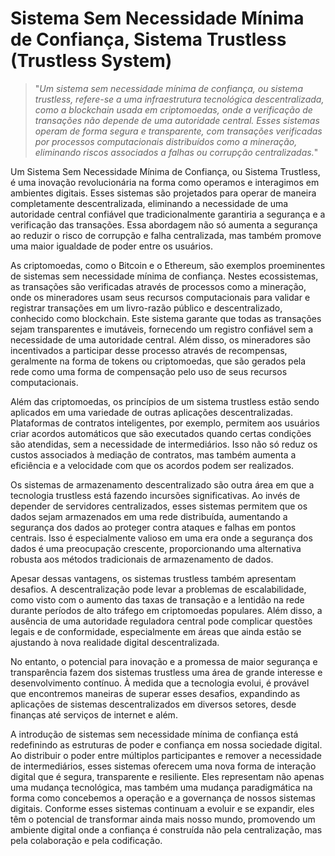 # Sistema Sem Necessidade Mínima de Confiança, Sistema Trustless (Trustless System)

>"*Um sistema sem necessidade mínima de confiança, ou sistema trustless, refere-se a uma infraestrutura tecnológica descentralizada, como a blockchain usada em criptomoedas, onde a verificação de transações não depende de uma autoridade central. Esses sistemas operam de forma segura e transparente, com transações verificadas por processos computacionais distribuídos como a mineração, eliminando riscos associados a falhas ou corrupção centralizadas.*"

Um Sistema Sem Necessidade Mínima de Confiança, ou Sistema Trustless, é uma inovação revolucionária na forma como operamos e interagimos em ambientes digitais. Esses sistemas são projetados para operar de maneira completamente descentralizada, eliminando a necessidade de uma autoridade central confiável que tradicionalmente garantiria a segurança e a verificação das transações. Essa abordagem não só aumenta a segurança ao reduzir o risco de corrupção e falha centralizada, mas também promove uma maior igualdade de poder entre os usuários.

As criptomoedas, como o Bitcoin e o Ethereum, são exemplos proeminentes de sistemas sem necessidade mínima de confiança. Nestes ecossistemas, as transações são verificadas através de processos como a mineração, onde os mineradores usam seus recursos computacionais para validar e registrar transações em um livro-razão público e descentralizado, conhecido como blockchain. Este sistema garante que todas as transações sejam transparentes e imutáveis, fornecendo um registro confiável sem a necessidade de uma autoridade central. Além disso, os mineradores são incentivados a participar desse processo através de recompensas, geralmente na forma de tokens ou criptomoedas, que são gerados pela rede como uma forma de compensação pelo uso de seus recursos computacionais.

Além das criptomoedas, os princípios de um sistema trustless estão sendo aplicados em uma variedade de outras aplicações descentralizadas. Plataformas de contratos inteligentes, por exemplo, permitem aos usuários criar acordos automáticos que são executados quando certas condições são atendidas, sem a necessidade de intermediários. Isso não só reduz os custos associados à mediação de contratos, mas também aumenta a eficiência e a velocidade com que os acordos podem ser realizados.

Os sistemas de armazenamento descentralizado são outra área em que a tecnologia trustless está fazendo incursões significativas. Ao invés de depender de servidores centralizados, esses sistemas permitem que os dados sejam armazenados em uma rede distribuída, aumentando a segurança dos dados ao proteger contra ataques e falhas em pontos centrais. Isso é especialmente valioso em uma era onde a segurança dos dados é uma preocupação crescente, proporcionando uma alternativa robusta aos métodos tradicionais de armazenamento de dados.

Apesar dessas vantagens, os sistemas trustless também apresentam desafios. A descentralização pode levar a problemas de escalabilidade, como visto com o aumento das taxas de transação e a lentidão na rede durante períodos de alto tráfego em criptomoedas populares. Além disso, a ausência de uma autoridade reguladora central pode complicar questões legais e de conformidade, especialmente em áreas que ainda estão se ajustando à nova realidade digital descentralizada.

No entanto, o potencial para inovação e a promessa de maior segurança e transparência fazem dos sistemas trustless uma área de grande interesse e desenvolvimento contínuo. À medida que a tecnologia evolui, é provável que encontremos maneiras de superar esses desafios, expandindo as aplicações de sistemas descentralizados em diversos setores, desde finanças até serviços de internet e além.

A introdução de sistemas sem necessidade mínima de confiança está redefinindo as estruturas de poder e confiança em nossa sociedade digital. Ao distribuir o poder entre múltiplos participantes e remover a necessidade de intermediários, esses sistemas oferecem uma nova forma de interação digital que é segura, transparente e resiliente. Eles representam não apenas uma mudança tecnológica, mas também uma mudança paradigmática na forma como concebemos a operação e a governança de nossos sistemas digitais. Conforme esses sistemas continuam a evoluir e se expandir, eles têm o potencial de transformar ainda mais nosso mundo, promovendo um ambiente digital onde a confiança é construída não pela centralização, mas pela colaboração e pela codificação.